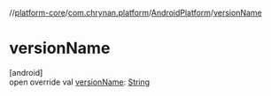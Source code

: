 //[platform-core](../../../index.md)/[com.chrynan.platform](../index.md)/[AndroidPlatform](index.md)/[versionName](version-name.md)

# versionName

[android]\
open override val [versionName](version-name.md): [String](https://kotlinlang.org/api/latest/jvm/stdlib/kotlin/-string/index.html)
